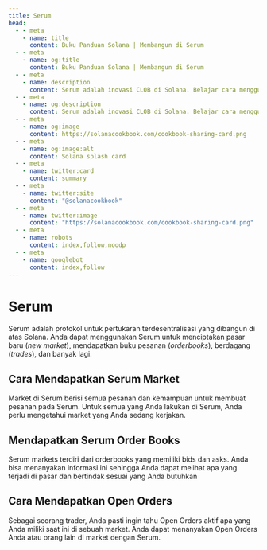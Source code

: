 ```yaml
---
title: Serum
head:
  - - meta
    - name: title
      content: Buku Panduan Solana | Membangun di Serum
  - - meta
    - name: og:title
      content: Buku Panduan Solana | Membangun di Serum
  - - meta
    - name: description
      content: Serum adalah inovasi CLOB di Solana. Belajar cara menggunakan dan membangun aplikasi anda di atas Serum.
  - - meta
    - name: og:description
      content: Serum adalah inovasi CLOB di Solana. Belajar cara menggunakan dan membangun aplikasi anda di atas Serum.
  - - meta
    - name: og:image
      content: https://solanacookbook.com/cookbook-sharing-card.png
  - - meta
    - name: og:image:alt
      content: Solana splash card
  - - meta
    - name: twitter:card
      content: summary
  - - meta
    - name: twitter:site
      content: "@solanacookbook"
  - - meta
    - name: twitter:image
      content: "https://solanacookbook.com/cookbook-sharing-card.png"
  - - meta
    - name: robots
      content: index,follow,noodp
  - - meta
    - name: googlebot
      content: index,follow
---
```


# Serum

Serum adalah protokol untuk pertukaran terdesentralisasi yang dibangun di atas Solana. Anda
dapat menggunakan Serum untuk menciptakan pasar baru (_new market_), mendapatkan buku pesanan (_orderbooks_), berdagang (_trades_), dan banyak lagi.

## Cara Mendapatkan Serum Market

Market di Serum berisi semua pesanan dan kemampuan untuk membuat pesanan
pada Serum. Untuk semua yang Anda lakukan di Serum, Anda perlu mengetahui market yang Anda sedang kerjakan.

<SolanaCodeGroup>
  <SolanaCodeGroupItem title="TS" active>

  <template v-slot:default>

@[code](@/code/serum/load-market/load-market.en.ts)

  </template>

  <template v-slot:preview>

@[code](@/code/serum/load-market/load-market.preview.en.ts)

  </template>

  </SolanaCodeGroupItem>

</SolanaCodeGroup>

## Mendapatkan Serum Order Books

Serum markets terdiri dari orderbooks yang memiliki  bids dan asks. Anda bisa
menanyakan informasi ini sehingga Anda dapat melihat apa yang terjadi di pasar dan
bertindak sesuai yang Anda butuhkan

<SolanaCodeGroup>
  <SolanaCodeGroupItem title="TS" active>

  <template v-slot:default>

@[code](@/code/serum/get-books/get-books.en.ts)

  </template>

  <template v-slot:preview>

@[code](@/code/serum/get-books/get-books.preview.en.ts)

  </template>

  </SolanaCodeGroupItem>

</SolanaCodeGroup>

## Cara Mendapatkan Open Orders

Sebagai seorang trader, Anda pasti ingin tahu Open Orders aktif apa yang Anda miliki saat ini
di sebuah market. Anda dapat menanyakan Open Orders Anda atau orang lain di market dengan Serum.

<SolanaCodeGroup>
  <SolanaCodeGroupItem title="TS" active>

  <template v-slot:default>

@[code](@/code/serum/get-orders/get-orders.en.ts)

  </template>

  <template v-slot:preview>

@[code](@/code/serum/get-orders/get-orders.preview.en.ts)

  </template>

  </SolanaCodeGroupItem>

</SolanaCodeGroup>